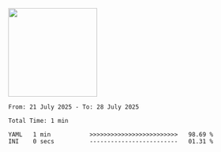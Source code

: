<img height="180em" src="https://github-readme-stats-eight-theta.vercel.app/api?username=bkundev&show_icons=true&theme=radical&include_all_commits=true&count_private=true"/>
<!--START_SECTION:waka-->

```all_time
From: 21 July 2025 - To: 28 July 2025

Total Time: 1 min

YAML   1 min           >>>>>>>>>>>>>>>>>>>>>>>>>   98.69 %
INI    0 secs          -------------------------   01.31 %
```

<!--END_SECTION:waka-->
